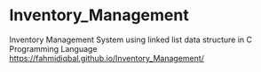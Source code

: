 # Inventory_Management
Inventory Management System using linked list data structure in C Programming Language
https://fahmidiqbal.github.io/Inventory_Management/ 
